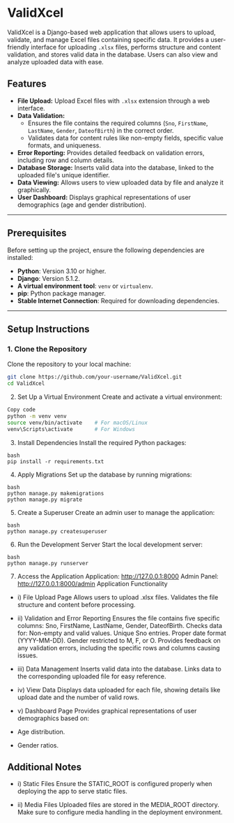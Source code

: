 # ValidXcel  

ValidXcel is a Django-based web application that allows users to upload, validate, and manage Excel files containing specific data. It provides a user-friendly interface for uploading `.xlsx` files, 
performs structure and content validation, and stores valid data in the database. Users can also view and analyze uploaded data with ease.

## Features  
- **File Upload:** Upload Excel files with `.xlsx` extension through a web interface.  
- **Data Validation:**  
  - Ensures the file contains the required columns (`Sno`, `FirstName`, `LastName`, `Gender`, `DateofBirth`) in the correct order.  
  - Validates data for content rules like non-empty fields, specific value formats, and uniqueness.  
- **Error Reporting:** Provides detailed feedback on validation errors, including row and column details.  
- **Database Storage:** Inserts valid data into the database, linked to the uploaded file's unique identifier.  
- **Data Viewing:** Allows users to view uploaded data by file and analyze it graphically.  
- **User Dashboard:** Displays graphical representations of user demographics (age and gender distribution).  

---

## Prerequisites  
Before setting up the project, ensure the following dependencies are installed:  
- **Python**: Version 3.10 or higher.  
- **Django**: Version 5.1.2.  
- **A virtual environment tool**: `venv` or `virtualenv`.  
- **pip**: Python package manager.  
- **Stable Internet Connection**: Required for downloading dependencies.  

---

## Setup Instructions  

### 1. Clone the Repository  
Clone the repository to your local machine:  
```bash  
git clone https://github.com/your-username/ValidXcel.git  
cd ValidXcel  
```
2. Set Up a Virtual Environment
Create and activate a virtual environment:
```bash
Copy code
python -m venv venv  
source venv/bin/activate    # For macOS/Linux  
venv\Scripts\activate       # For Windows
```
3. Install Dependencies
Install the required Python packages:
```
bash
pip install -r requirements.txt
```
4. Apply Migrations
Set up the database by running migrations:
```
bash
python manage.py makemigrations  
python manage.py migrate
```
5. Create a Superuser
Create an admin user to manage the application:
```
bash
python manage.py createsuperuser
```
6. Run the Development Server
Start the local development server:
```
bash
python manage.py runserver
```
7. Access the Application
Application: http://127.0.0.1:8000
Admin Panel: http://127.0.0.1:8000/admin
Application Functionality
- i) File Upload Page
Allows users to upload .xlsx files. Validates the file structure and content before processing.

- ii) Validation and Error Reporting
Ensures the file contains five specific columns:
Sno, FirstName, LastName, Gender, DateofBirth.
Checks data for:
Non-empty and valid values.
Unique Sno entries.
Proper date format (YYYY-MM-DD).
Gender restricted to M, F, or O.
Provides feedback on any validation errors, including the specific rows and columns causing issues.
- iii) Data Management
Inserts valid data into the database.
Links data to the corresponding uploaded file for easy reference.
- iv) View Data
Displays data uploaded for each file, showing details like upload date and the number of valid rows.

- v) Dashboard Page
Provides graphical representations of user demographics based on:
- Age distribution.
- Gender ratios.
## Additional Notes
- i) Static Files
Ensure the STATIC_ROOT is configured properly when deploying the app to serve static files.

- ii) Media Files
Uploaded files are stored in the MEDIA_ROOT directory. Make sure to configure media handling in the deployment environment.
